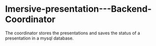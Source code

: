# Imersive-presentation---Backend-Coordinator
The coordinator stores the presentations and saves the status of a presentation in a mysql database.
